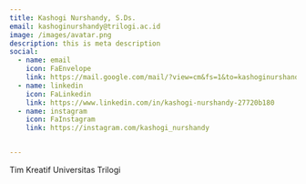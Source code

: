 ```yaml
---
title: Kashogi Nurshandy, S.Ds.
email: kashoginurshandy@trilogi.ac.id 
image: /images/avatar.png
description: this is meta description
social:
  - name: email
    icon: FaEnvelope
    link: https://mail.google.com/mail/?view=cm&fs=1&to=kashoginurshandy@trilogi.ac.id 
  - name: linkedin
    icon: FaLinkedin
    link: https://www.linkedin.com/in/kashogi-nurshandy-27720b180
  - name: instagram
    icon: FaInstagram
    link: https://instagram.com/kashogi_nurshandy


---
```


Tim Kreatif Universitas Trilogi